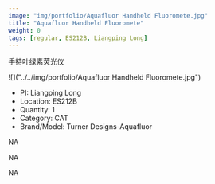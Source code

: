 ```yaml
---
image: "img/portfolio/Aquafluor Handheld Fluoromete.jpg"
title: "Aquafluor Handheld Fluoromete"
weight: 0
tags: [regular, ES212B, Liangping Long]
---
```


手持叶绿素荧光仪

<!--more-->

![]("../../img/portfolio/Aquafluor Handheld Fluoromete.jpg")

- PI: Liangping Long
- Location: ES212B
- Quantity: 1
- Category: CAT
- Brand/Model: Turner Designs-Aquafluor

NA

NA

NA
